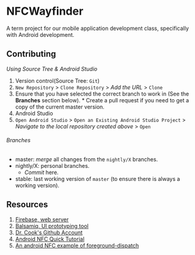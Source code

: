 # NFCWayfinder
A term project for our mobile application development class, specifically with Android development.

## Contributing
_Using Source Tree & Android Studio_
1. Version control(Source Tree: `Git`)
  1. `New Repository` > `Clone Repository` > _Add the URL_ > `Clone`
  2. Ensure that you have selected the correct branch to work in (See the **Branches** section below).
    * Create a pull request if you need to get a copy of the current master version. 
2. Android Studio
  1. `Open Android Studio` > `Open an Existing Android Studio Project` > _Navigate to the local repository created above_ > `Open`

###### Branches
* master: *merge* all changes from the `nightly/X` branches.
* nightly/X: personal branches. 
  * *Commit* here.
* stable: last working version of `master` (to ensure there is always a working version).

## Resources

1. [Firebase, web server](https://www.firebase.com/docs/android/quickstart.html "Firebase") 
2. [Balsamiq, UI prototyping tool](https://balsamiq.com/products/mockups/ "Balsamiq") 
3. [Dr. Cook's Github Account](https://github.com/cpaulcook "Dr. Cook") 
4. [Android NFC Quick Tutorial](http://www.survivingwithandroid.com/2015/03/nfc-in-android-ndef.html "NFC Tutorial")
5. [An android NFC example of foreground-dispatch](https://android.googlesource.com/platform/development/+/master/samples/ApiDemos/src/com/example/android/apis/nfc/ForegroundDispatch.java "Foreground Dispatch example")
